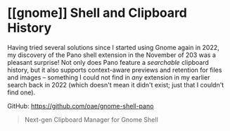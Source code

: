 # [[gnome]] Shell and Clipboard History
Having tried several solutions since I started using Gnome again in 2022, my discovery of the Pano shell extension in the November of 203 was a pleasant surprise! Not only does Pano feature a _searchable_ clipboard history, but it also supports context-aware previews and retention for files and images – something I could not find in _any_ extension in my earlier search back in 2022 (which doesn't mean it didn't exist; just that I couldn't find one).

GitHub: https://github.com/oae/gnome-shell-pano
> Next-gen Clipboard Manager for Gnome Shell
